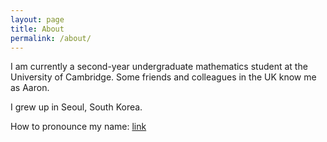 ```yaml
---
layout: page
title: About
permalink: /about/
---
```


I am currently a second-year undergraduate mathematics student at the University of Cambridge. Some friends and colleagues in the UK know me as Aaron.

I grew up in Seoul, South Korea.

How to pronounce my name: [link](https://translate.google.com/?sl=ko&tl=en&text=%EA%B9%80%ED%98%95%EA%B7%BC&op=translate)